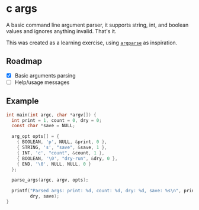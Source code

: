 # c args

A basic command line argument parser, it supports string, int, and boolean
values and ignores anything invalid. That's it.

This was created as a learning exercise, using [`argparse`](https://github.com/cofyc/argparse) as inspiration.

## Roadmap

- [x] Basic arguments parsing
- [ ] Help/usage messages

## Example

```c
int main(int argc, char *argv[]) {
  int print = 1, count = 0, dry = 0;
  const char *save = NULL;

  arg_opt opts[] = {
    { BOOLEAN, 'p', NULL, &print, 0 },
    { STRING, 's', "save", &save, 1 },
    { INT, 'c', "count", &count, 1 },
    { BOOLEAN, '\0', "dry-run", &dry, 0 },
    { END, '\0', NULL, NULL, 0 }
  };

  parse_args(argc, argv, opts);

  printf("Parsed args: print: %d, count: %d, dry: %d, save: %s\n", print, count,
         dry, save);
}
```
